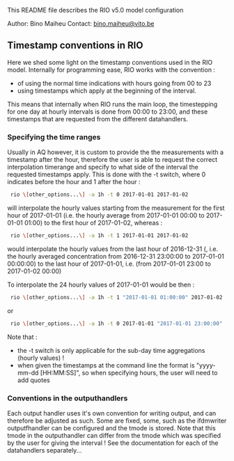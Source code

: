 This README file describes the RIO v5.0 model configuration

Author: Bino Maiheu
Contact: bino.maiheu@vito.be

## Timestamp conventions in RIO

Here we shed some light on the timestamp conventions used in the RIO model. Internally for programming ease, RIO works with the convention : 

* of using the normal time indications with hours going from 00 to 23 
* using timestamps which apply at the beginning of the interval. 

This means that internally when RIO runs the main loop, the timestepping for one day at hourly intervals is done from 00:00 to 23:00, and these timestamps that are requested from the different datahandlers. 

### Specifying the time ranges
Usually in AQ however, it is custom to provide the the measurements with a timestamp after the hour, therefore the user is able to request the correct interpolation timerange and specify to what side of the interval the requested timestamps apply. This is done with the -t switch, where 0 indicates before the hour and 1 after the hour : 

```sh
 rio \[other_options...\] -a 1h -t 0 2017-01-01 2017-01-02
```

will interpolate the hourly values starting from the measurement for the first hour of 2017-01-01 (i.e. the hourly average from 2017-01-01 00:00 to 2017-01-01 01:00) to the first hour of 2017-01-02, whereas : 

```sh
 rio \[other_options...\] -a 1h -t 1 2017-01-01 2017-01-02 
```

would interpolate the hourly values from the last hour of 2016-12-31 (, i.e. the hourly averaged concentration from 2016-12-31 23:00:00 to 2017-01-01 00:00:00) to the last hour of 2017-01-01, i.e. (from 2017-01-01 23:00 to 2017-01-02 00:00)

To interpolate the 24 hourly values of 2017-01-01 would be then : 

```sh
 rio \[other_options...\] -a 1h -t 1 "2017-01-01 01:00:00" 2017-01-02 
```

or
 
```sh
 rio \[other_options...\] -a 1h -t 0 2017-01-01 "2017-01-01 23:00:00"
```

Note that :
* the -t switch is only applicable for the sub-day time aggregations (hourly values) !
* when given the timestamps at the command line the format is "yyyy-mm-dd \[HH:MM:SS\]", so when specifying hours, the user will need to add quotes

### Conventions in the outputhandlers

Each output handler uses it's own convention for writing output, and can therefore be adjusted as such. Some are fixed, some, such as the ifdmwriter outputfhandler can be configured and the tmode is stored. Note that this tmode in the outputhandler can differ from the tmode which was specified by the user for giving the interval ! See the documentation for each of the datahandlers separately...
